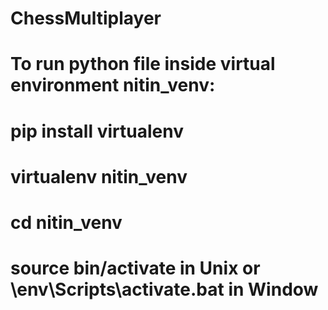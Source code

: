 # ChessMultiplayer

# To run python file inside virtual environment nitin_venv:

# pip install virtualenv

# virtualenv nitin_venv

# cd nitin_venv

# source bin/activate in Unix or \env\Scripts\activate.bat in Window
